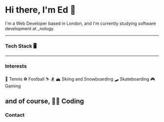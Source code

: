 # Hi there, I'm Ed 👋

I'm a Web Developer based in London, and I'm currently studying software development at _nology. 

---

### Tech Stack 🖥️



---

### Interests

:tennis: Tennis
:soccer: Football
⛷️ 🏂 🏔️ Skiing and Snowboarding
:skateboard: Skateboarding
🎮 Gaming

and of course, 🧑‍💻 Coding
---

### Contact

<!--
**EHughes190/EHughes190** is a ✨ _special_ ✨ repository because its `README.md` (this file) appears on your GitHub profile.

Here are some ideas to get you started:

- 🔭 I’m currently working on ...
- 🌱 I’m currently learning ...
- 👯 I’m looking to collaborate on ...
- 🤔 I’m looking for help with ...
- 💬 Ask me about ...
- 📫 How to reach me: ...
- 😄 Pronouns: ...
- ⚡ Fun fact: ...
-->
